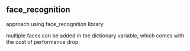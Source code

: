 ## face_recognition

approach using face_recognition library

multiple faces can be added in the dictionary variable, which comes with the cost of performance drop.

